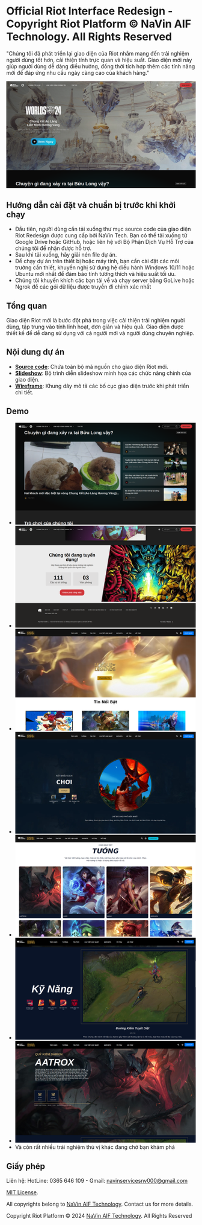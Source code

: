 # Official Riot Interface Redesign - Copyright Riot Platform © NaVin AIF Technology. All Rights Reserved
"Chúng tôi đã phát triển lại giao diện của Riot nhằm mang đến trải nghiệm người dùng tốt hơn, cải thiện tính trực quan và hiệu suất. Giao diện mới này giúp người dùng dễ dàng điều hướng, đồng thời tích hợp thêm các tính năng mới để đáp ứng nhu cầu ngày càng cao của khách hàng."

<img src="demo_view/1.png" alt="Alt text">

## Hướng dẫn cài đặt và chuẩn bị trước khi khởi chạy
* Đầu tiên, người dùng cần tải xuống thư mục source code của giao diện Riot Redesign được cung cấp bởi NaVin Tech. Bạn có thể tải xuống từ Google Drive hoặc GitHub, hoặc liên hệ với Bộ Phận Dịch Vụ Hỗ Trợ của chúng tôi để nhận được hỗ trợ.
* Sau khi tải xuống, hãy giải nén file dự án.
* Để chạy dự án trên thiết bị hoặc máy tính, bạn cần cài đặt các môi trường cần thiết, khuyến nghị sử dụng hệ điều hành Windows 10/11 hoặc Ubuntu mới nhất để đảm bảo tính tương thích và hiệu suất tối ưu.
* Chúng tôi khuyến khích các bạn tải về và chạy server bằng GoLive hoặc Ngrok để các gói dữ liệu được truyền đi chính xác nhất

## Tổng quan
Giao diện Riot mới là bước đột phá trong việc cải thiện trải nghiệm người dùng, tập trung vào tính linh hoạt, đơn giản và hiệu quả. Giao diện được thiết kế để dễ dàng sử dụng với cả người mới và người dùng chuyên nghiệp.

## Nội dung dự án
- [**Source code**](https://github.com/kyoo-147/Riot_FE_Final_Platform_2024.git): Chứa toàn bộ mã nguồn cho giao diện Riot mới.
- [**Slideshow**](https://www.canva.com/design/DAGSSN6aqYg/Pu3V2yaBb_ddU-5P4-pwJA/view?utm_content=DAGSSN6aqYg&utm_campaign=designshare&utm_medium=link&utm_source=editor): Bộ trình diễn slideshow minh họa các chức năng chính của giao diện.
- [**Wireframe**](https://www.figma.com/design/ifOAYzUGm6dH0aY1tEA1ER/Wireframe-webriot?node-id=0-1&node-type=canvas): Khung dây mô tả các bố cục giao diện trước khi phát triển chi tiết.

## Demo
* <img src="demo_view/2.png" alt="Alt text">
* <img src="demo_view/3.png" alt="Alt text">
* <img src="demo_view/4.png" alt="Alt text">
* <img src="demo_view/5.png" alt="Alt text">
* <img src="demo_view/6.png" alt="Alt text">
* <img src="demo_view/7.png" alt="Alt text">
* <img src="demo_view/8.png" alt="Alt text">
* Và còn rất nhiều trải nghiệm thú vị khác đang chờ bạn khám phá
## Giấy phép
Liên hệ: HotLine: 0365 646 109 - Gmail: navinservicesnv000@gmail.com

[MIT License](https://opensource.org/licenses/MIT).

All copyrights belong to [NaVin AIF Technology](https://www.youtube.com/@NaVin_AIF_Tech). Contact us for more details.

Copyright Riot Platform  © 2024 [NaVin AIF Technology](https://github.com/kyoo-147). All Rights Reserved
